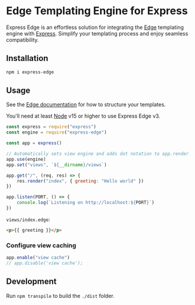# Edge Templating Engine for Express

Express Edge is an effortless solution for integrating the [Edge](https://github.com/edge-js/edge) templating engine with [Express](https://github.com/expressjs/express). Simplify your templating process and enjoy seamless compatibility.

## Installation

```bash
npm i express-edge
```

## Usage

See the [Edge documentation](https://docs.adonisjs.com/guides/views/introduction) for how to structure your templates.

You'll need at least [Node](https://github.com/nodejs/node) v15 or higher to use Express Edge v3.

```js
const express = require("express")
const engine = require("express-edge")

const app = express()

// Automatically sets view engine and adds dot notation to app.render
app.use(engine)
app.set("views", `${__dirname}/views`)

app.get("/", (req, res) => {
    res.render("index", { greeting: "Hello world" })
})

app.listen(PORT, () => {
    console.log(`Listening on http://localhost:${PORT}`)
})
```

`views/index.edge`:

```html
<p>{{ greeting }}</p>
```

### Configure view caching

```js
app.enable("view cache")
// app.disable('view cache');
```

## Development

Run `npm transpile` to build the `./dist` folder.
